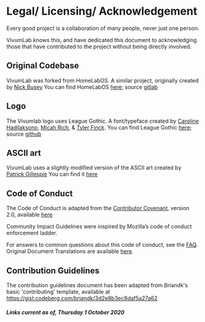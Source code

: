 # Legal/ Licensing/ Acknowledgement
Every good project is a collaboration of many people, never just one person.

VivumLab knows this, and have dedicated this document to acknowledging those that have contributed to the project without being directly involved.

## Original Codebase
VivumLab was forked from HomeLabOS. A similar project, originally created by [Nick Busey](http://nickbusey.com/)
You can find HomeLabOS [here](https://homelabos.com/); source [gitlab](https://gitlab.com/NickBusey/HomelabOS/)

## Logo
The Vivumlab logo uses League Gothic. A font/typeface created by [Caroline Hadilaksono](http://www.hadilaksono.com/), [Micah Rich](https://micahrich.com/), & [Tyler Finck](https://www.tylerfinck.com/).
You can find League Gothic [here](https://www.theleagueofmoveabletype.com/league-gothic); source [github](https://github.com/theleagueof/league-gothic)

## ASCII art
VivumLab uses a slightly modified version of the ASCII art created by [Patrick Gillespie](http://patorjk.com/blog/about/)
You can find it [here](http://patorjk.com/software/taag/#p=display&f=Ogre)

## Code of Conduct
The Code of Conduct is adapted from the [Contributor Covenant](https://www.contributor-covenant.org/), version 2.0, available [here](https://www.contributor-covenant.org/version/2/0/code_of_conduct.html)

Community Impact Guidelines were inspired by Mozilla’s code of conduct enforcement ladder.

For answers to common questions about this code of conduct, see the [FAQ](https://www.contributor-covenant.org/faq). Original Document Translations are available [here](https://www.contributor-covenant.org/translations).

## Contribution Guidelines
The contribution guidelines document has been adapted from Briandk's basic 'contributing' template, available at https://gist.codeberg.com/briandk/3d2e8b3ec8daf5a27a62



##### Links current as of, Thursday 1 October 2020
